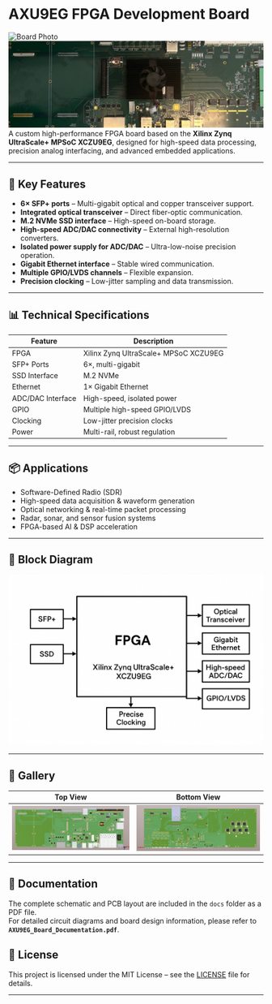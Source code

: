 # AXU9EG FPGA Development Board

![Board Photo](images/board_top.png)
![Board Photo2](images/board.jpg)
A custom high-performance FPGA board based on the **Xilinx Zynq UltraScale+ MPSoC XCZU9EG**, designed for high-speed data processing, precision analog interfacing, and advanced embedded applications.

---

## 🚀 Key Features
- **6× SFP+ ports** – Multi-gigabit optical and copper transceiver support.
- **Integrated optical transceiver** – Direct fiber-optic communication.
- **M.2 NVMe SSD interface** – High-speed on-board storage.
- **High-speed ADC/DAC connectivity** – External high-resolution converters.
- **Isolated power supply for ADC/DAC** – Ultra-low-noise precision operation.
- **Gigabit Ethernet interface** – Stable wired communication.
- **Multiple GPIO/LVDS channels** – Flexible expansion.
- **Precision clocking** – Low-jitter sampling and data transmission.

---

## 📊 Technical Specifications

| Feature | Description |
|---------|-------------|
| FPGA | Xilinx Zynq UltraScale+ MPSoC XCZU9EG |
| SFP+ Ports | 6×, multi-gigabit |
| SSD Interface | M.2 NVMe |
| Ethernet | 1× Gigabit Ethernet |
| ADC/DAC Interface | High-speed, isolated power |
| GPIO | Multiple high-speed GPIO/LVDS |
| Clocking | Low-jitter precision clocks |
| Power | Multi-rail, robust regulation |

---

## 📦 Applications
- Software-Defined Radio (SDR)
- High-speed data acquisition & waveform generation
- Optical networking & real-time packet processing
- Radar, sonar, and sensor fusion systems
- FPGA-based AI & DSP acceleration

---

## 📐 Block Diagram
![Block Diagram](images/block_diagram.png)

---

## 📸 Gallery
| Top View | Bottom View |
|----------|-------------|
| ![](images/board_top.jpg) | ![](images/board_bottom.jpg) |

---

## 📂 Documentation
The complete schematic and PCB layout are included in the `docs` folder as a PDF file.  
For detailed circuit diagrams and board design information, please refer to **`AXU9EG_Board_Documentation.pdf`**.


## 📄 License
This project is licensed under the MIT License – see the [LICENSE](LICENSE) file for details.

---
